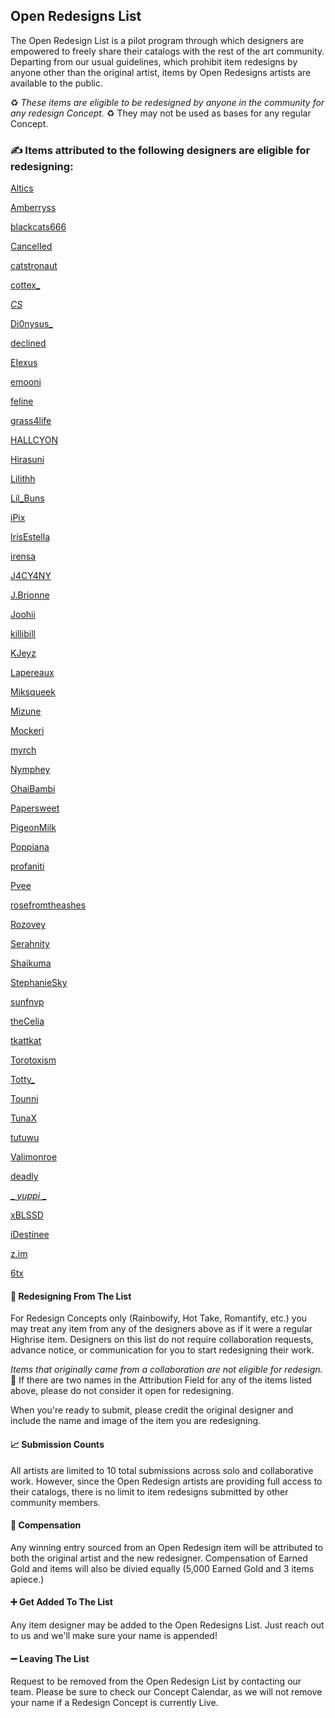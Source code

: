 ## Open Redesigns List

The Open Redesign List is a pilot program through which designers are empowered to freely share their catalogs with the rest of the art community. Departing from our usual guidelines, which prohibit item redesigns by anyone other than the original artist, items by Open Redesigns artists are available to the public. 

♻️ *These items are eligible to be redesigned by anyone in the community for any redesign Concept.* ♻️ 
They may not be used as bases for any regular Concept.  

### ✍️ Items attributed to the following designers are eligible for redesigning: 

[Altics](https://highrise.game/catalog/designer-profile/Altics)

[Amberryss](https://highrise.game/catalog/designer-profile/Amberryss)

[blackcats666](https://highrise.game/catalog/designer-profile/blackcats666)

[CancelIed](https://highrise.game/catalog/designer-profile/CancelIed)

[catstronaut](https://highrise.game/catalog/designer-profile/catstronaut)

[cottex_](https://highrise.game/catalog/designer-profile/cottex_)

[_CS_](https://highrise.game/catalog/designer-profile/_CS_)

[Di0nysus_](https://highrise.game/catalog/designer-profile/Di0nysus_)

[declined](https://highrise.game/catalog/designer-profile/declined)

[EIexus](https://highrise.game/catalog/designer-profile/EIexus)

[emooni](https://highrise.game/catalog/designer-profile/emooni)

[feIine](https://highrise.game/catalog/designer-profile/feIine)

[grass4life](https://highrise.game/catalog/designer-profile/grass4life)

[HALLCYON](https://highrise.game/catalog/designer-profile/HALLCYON)

[Hirasuni](https://highrise.game/catalog/designer-profile/Hirasuni)

[LiIithh](https://highrise.game/catalog/designer-profile/LiIithh)

[Lil_Buns](https://highrise.game/catalog/designer-profile/Lil_Buns)

[iPix](https://highrise.game/catalog/designer-profile/iPix)

[IrisEstella](https://highrise.game/catalog/designer-profile/IrisEstella)

[irensa](https://highrise.game/catalog/designer-profile/irensa)

[J4CY4NY](https://highrise.game/catalog/designer-profile/J4CY4NY)

[J.Brionne](https://highrise.game/catalog/designer-profile/J.Brionne)

[Joohii](https://highrise.game/catalog/designer-profile/Joohii)

[killibill](https://highrise.game/catalog/designer-profile/killibill)

[KJeyz](https://highrise.game/catalog/designer-profile/KJeyz)

[Lapereaux](https://highrise.game/catalog/designer-profile/Lapereaux)

[Miksqueek](https://highrise.game/catalog/designer-profile/Miksqueek)

[Mizune](https://highrise.game/catalog/designer-profile/Mizune)

[Mockeri](https://highrise.game/catalog/designer-profile/Mockeri)

[myrch](https://highrise.game/catalog/designer-profile/myrch)

[Nymphey](https://highrise.game/catalog/designer-profile/Nymphey)

[OhaiBambi](https://highrise.game/catalog/designer-profile/OhaiBambi)

[Papersweet](https://highrise.game/catalog/designer-profile/Papersweet)

[PigeonMilk](https://highrise.game/catalog/designer-profile/PigeonMilk)

[Poppiana](https://highrise.game/catalog/designer-profile/Poppiana)

[profaniti](https://highrise.game/catalog/designer-profile/profaniti)

[Pvee](https://highrise.game/catalog/designer-profile/Pvee)

[rosefromtheashes](https://highrise.game/catalog/designer-profile/rosefromtheashes)

[Rozovey](https://highrise.game/catalog/designer-profile/Rozovey)

[Serahnity](https://highrise.game/catalog/designer-profile/Serahnity)

[Shaikuma](https://highrise.game/catalog/designer-profile/Shaikuma)

[StephanieSky](https://highrise.game/catalog/designer-profile/StephanieSky)

[sunfnvp](https://highrise.game/catalog/designer-profile/sunfnvp)

[theCelia](https://highrise.game/catalog/designer-profile/theCelia)

[tkattkat](https://highrise.game/catalog/designer-profile/tkattkat)

[Torotoxism](https://highrise.game/catalog/designer-profile/Torotoxism)

[Totty_](https://highrise.game/catalog/designer-profile/Totty_)

[Tounni](https://highrise.game/catalog/designer-profile/Tounni)

[TunaX](https://highrise.game/catalog/designer-profile/TunaX)

[tutuwu](https://highrise.game/catalog/designer-profile/tutuwu)

[Valimonroe](https://highrise.game/catalog/designer-profile/Valimonroe)

[deadly](https://highrise.game/catalog/designer-profile/deadly)

[_ _yuppi_ _](https://highrise.game/catalog/designer-profile/_yuppi_)

[xBLSSD](https://highrise.game/catalog/designer-profile/xBLSSD)

[iDestinee](https://highrise.game/catalog/designer-profile/iDestinee)

[z.im](https://highrise.game/catalog/designer-profile/z.im)

[6tx](https://highrise.game/catalog/designer-profile/6tx)



#### 📝 Redesigning From The List

For Redesign Concepts only (Rainbowify, Hot Take, Romantify, etc.) you may treat any item from any of the designers above as if it were a regular Highrise item. Designers on this list do not require collaboration requests, advance notice, or communication for you to start redesigning their work. 

_*Items that originally came from a collaboration are not eligible for redesign.*_ 🤝 If there are two names in the Attribution Field for any of the items listed above, please do not consider it open for redesigning. 

When you're ready to submit, please credit the original designer and include the name and image of the item you are redesigning. 


#### 📈 Submission Counts

All artists are limited to 10 total submissions across solo and collaborative work. 
However, since the Open Redesign artists are providing full access to their catalogs, there is no limit to item redesigns submitted by other community members.

#### 💸 Compensation

Any winning entry sourced from an Open Redesign item will be attributed to both the original artist and the new redesigner. Compensation of Earned Gold and items will also be divied equally (5,000 Earned Gold and 3 items apiece.)

#### ➕ Get Added To The List

Any item designer may be added to the Open Redesigns List. Just reach out to us and we'll make sure your name is appended!

#### ➖ Leaving The List

Request to be removed from the Open Redesign List by contacting our team. Please be sure to check our Concept Calendar, as we will not remove your name if a Redesign Concept is currently Live. 



